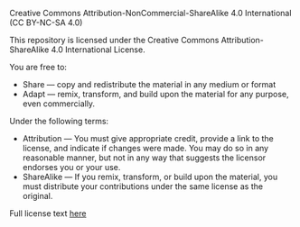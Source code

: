 Creative Commons Attribution-NonCommercial-ShareAlike 4.0 International (CC BY-NC-SA 4.0)

This repository is licensed under the Creative Commons Attribution-ShareAlike 4.0 International License.

You are free to:
- Share — copy and redistribute the material in any medium or format
- Adapt — remix, transform, and build upon the material for any purpose, even commercially.

Under the following terms:
- Attribution — You must give appropriate credit, provide a link to the license, and indicate if changes were made. You may do so in any reasonable manner, but not in any way that suggests the licensor endorses you or your use.
- ShareAlike — If you remix, transform, or build upon the material, you must distribute your contributions under the same license as the original.

Full license text [here](https://creativecommons.org/licenses/by-nc-sa/4.0/legalcode)
